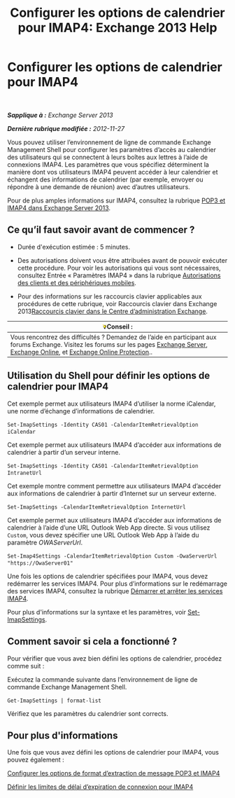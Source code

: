 ﻿---
title: 'Configurer les options de calendrier pour IMAP4: Exchange 2013 Help'
TOCTitle: Configurer les options de calendrier pour IMAP4
ms:assetid: 6679c8b2-3f0f-449a-a17c-a7b30001538c
ms:mtpsurl: https://technet.microsoft.com/fr-fr/library/Aa998606(v=EXCHG.150)
ms:contentKeyID: 50555421
ms.date: 04/24/2018
mtps_version: v=EXCHG.150
ms.translationtype: HT
---

# Configurer les options de calendrier pour IMAP4

 

_**Sapplique à :** Exchange Server 2013_

_**Dernière rubrique modifiée :** 2012-11-27_

Vous pouvez utiliser l’environnement de ligne de commande Exchange Management Shell pour configurer les paramètres d’accès au calendrier des utilisateurs qui se connectent à leurs boîtes aux lettres à l’aide de connexions IMAP4. Les paramètres que vous spécifiez déterminent la manière dont vos utilisateurs IMAP4 peuvent accéder à leur calendrier et échangent des informations de calendrier (par exemple, envoyer ou répondre à une demande de réunion) avec d’autres utilisateurs.

Pour de plus amples informations sur IMAP4, consultez la rubrique [POP3 et IMAP4 dans Exchange Server 2013](pop3-and-imap4-in-exchange-server-2013-exchange-2013-help.md).

## Ce qu’il faut savoir avant de commencer ?

  - Durée d'exécution estimée : 5 minutes.

  - Des autorisations doivent vous être attribuées avant de pouvoir exécuter cette procédure. Pour voir les autorisations qui vous sont nécessaires, consultez Entrée « Paramètres IMAP4 » dans la rubrique [Autorisations des clients et des périphériques mobiles](clients-and-mobile-devices-permissions-exchange-2013-help.md).

  - Pour des informations sur les raccourcis clavier applicables aux procédures de cette rubrique, voir Raccourcis clavier dans Exchange 2013[Raccourcis clavier dans le Centre d’administration Exchange](keyboard-shortcuts-in-the-exchange-admin-center-exchange-online-protection-help.md).

<table>
<thead>
<tr class="header">
<th><img src="images/Bb125224.tip(EXCHG.150).gif" title="Conseil" alt="Conseil" />Conseil :</th>
</tr>
</thead>
<tbody>
<tr class="odd">
<td>Vous rencontrez des difficultés ? Demandez de l’aide en participant aux forums Exchange. Visitez les forums sur les pages <a href="https://go.microsoft.com/fwlink/p/?linkid=60612">Exchange Server</a>, <a href="https://go.microsoft.com/fwlink/p/?linkid=267542">Exchange Online</a>, et <a href="https://go.microsoft.com/fwlink/p/?linkid=285351">Exchange Online Protection</a>..</td>
</tr>
</tbody>
</table>


## Utilisation du Shell pour définir les options de calendrier pour IMAP4

Cet exemple permet aux utilisateurs IMAP4 d’utiliser la norme iCalendar, une norme d’échange d’informations de calendrier.

    Set-ImapSettings -Identity CAS01 -CalendarItemRetrievalOption iCalendar

Cet exemple permet aux utilisateurs IMAP4 d’accéder aux informations de calendrier à partir d’un serveur interne.

    Set-ImapSettings -Identity CAS01 -CalendarItemRetrievalOption IntranetUrl 

Cet exemple montre comment permettre aux utilisateurs IMAP4 d’accéder aux informations de calendrier à partir d’Internet sur un serveur externe.

    Set-ImapSettings -CalendarItemRetrievalOption InternetUrl

Cet exemple permet aux utilisateurs IMAP4 d’accéder aux informations de calendrier à l’aide d’une URL Outlook Web App directe. Si vous utilisez `Custom`, vous devez spécifier une URL Outlook Web App à l’aide du paramètre *OWAServerUrl*.

    Set-Imap4Settings -CalendarItemRetrievalOption Custom -OwaServerUrl "https://OwaServer01"

Une fois les options de calendrier spécifiées pour IMAP4, vous devez redémarrer les services IMAP4. Pour plus d’informations sur le redémarrage des services IMAP4, consultez la rubrique [Démarrer et arrêter les services IMAP4](start-and-stop-the-imap4-services-exchange-2013-help.md).

Pour plus d'informations sur la syntaxe et les paramètres, voir [Set-ImapSettings](https://technet.microsoft.com/fr-fr/library/aa998252\(v=exchg.150\)).

## Comment savoir si cela a fonctionné ?

Pour vérifier que vous avez bien défini les options de calendrier, procédez comme suit :

Exécutez la commande suivante dans l’environnement de ligne de commande Exchange Management Shell.

    Get-ImapSettings | format-list

Vérifiez que les paramètres du calendrier sont corrects.

## Pour plus d'informations

Une fois que vous avez défini les options de calendrier pour IMAP4, vous pouvez également :

[Configurer les options de format d’extraction de message POP3 et IMAP4](configure-pop3-and-imap4-message-retrieval-format-options-exchange-2013-help.md)

[Définir les limites de délai d’expiration de connexion pour IMAP4](set-connection-time-out-limits-for-imap4-exchange-2013-help.md)

